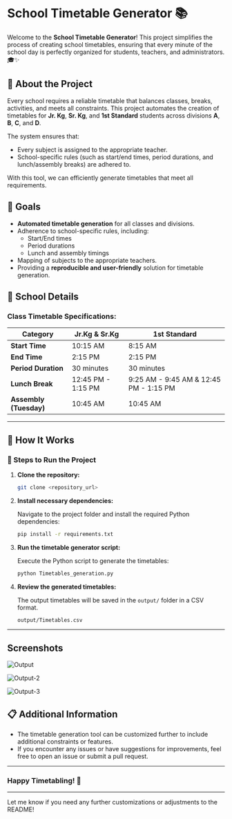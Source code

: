 # School Timetable Generator 📚

Welcome to the **School Timetable Generator**! This project simplifies the process of creating school timetables, ensuring that every minute of the school day is perfectly organized for students, teachers, and administrators. 🎓✨

## 🌟 About the Project

Every school requires a reliable timetable that balances classes, breaks, activities, and meets all constraints. This project automates the creation of timetables for **Jr. Kg**, **Sr. Kg**, and **1st Standard** students across divisions **A**, **B**, **C**, and **D**.

The system ensures that:
- Every subject is assigned to the appropriate teacher.
- School-specific rules (such as start/end times, period durations, and lunch/assembly breaks) are adhered to.

With this tool, we can efficiently generate timetables that meet all requirements.

## 🎯 Goals

- **Automated timetable generation** for all classes and divisions.
- Adherence to school-specific rules, including:
  - Start/End times
  - Period durations
  - Lunch and assembly timings
- Mapping of subjects to the appropriate teachers.
- Providing a **reproducible and user-friendly** solution for timetable generation.

## 🏫 School Details

### Class Timetable Specifications:
| Category            | Jr.Kg & Sr.Kg                 | 1st Standard                  |
|---------------------|-------------------------------|-------------------------------|
| **Start Time**       | 10:15 AM                      | 8:15 AM                       |
| **End Time**         | 2:15 PM                       | 2:15 PM                       |
| **Period Duration**  | 30 minutes                    | 30 minutes                    |
| **Lunch Break**      | 12:45 PM - 1:15 PM            | 9:25 AM - 9:45 AM & 12:45 PM - 1:15 PM |
| **Assembly (Tuesday)**| 10:45 AM                     | 10:45 AM                      |

---

## 🔧 How It Works

### 🚀 Steps to Run the Project

1. **Clone the repository:**

   ```bash
   git clone <repository_url>
   ```

2. **Install necessary dependencies:**

   Navigate to the project folder and install the required Python dependencies:

   ```bash
   pip install -r requirements.txt
   ```

3. **Run the timetable generator script:**

   Execute the Python script to generate the timetables:

   ```bash
   python Timetables_generation.py
   ```

4. **Review the generated timetables:**

   The output timetables will be saved in the `output/` folder in a CSV format.

   ```bash
   output/Timetables.csv
   ```

---

## Screenshots

![Output](https://github.com/user-attachments/assets/5be31082-85ff-4bc7-b791-b707c3101448)

![Output-2](https://github.com/user-attachments/assets/c738546d-d72d-4069-bafd-f198d1a76cb9)

![Output-3](https://github.com/user-attachments/assets/4c397d93-23f9-4cf8-a602-ddf5f7df0491)





## 📋 Additional Information

- The timetable generation tool can be customized further to include additional constraints or features.
- If you encounter any issues or have suggestions for improvements, feel free to open an issue or submit a pull request.

---

### Happy Timetabling! 🎉

---

Let me know if you need any further customizations or adjustments to the README!
